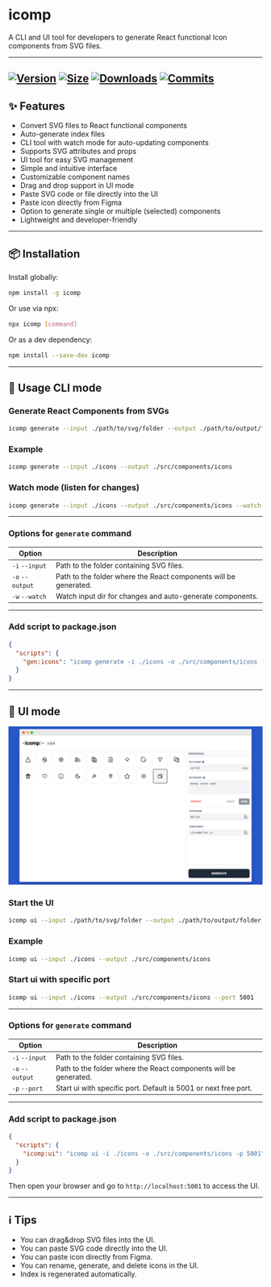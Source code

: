 # icomp

A CLI and UI tool for developers to generate React functional Icon components from SVG files.

---
[![Version](http://img.shields.io/npm/v/icomp.svg)](https://www.npmjs.org/package/icomp)
[![Size](https://img.shields.io/npm/unpacked-size/icomp)](https://www.npmjs.org/package/icomp)
[![Downloads](https://img.shields.io/npm/d18m/icomp?color=blue)](https://www.npmjs.org/package/icomp)
[![Commits](https://badgen.net/github/commits/zur4ik/icomp)](https://www.npmjs.org/package/icomp)
---

## ✨ Features

- Convert SVG files to React functional components
- Auto-generate index files
- CLI tool with watch mode for auto-updating components
- Supports SVG attributes and props
- UI tool for easy SVG management
- Simple and intuitive interface
- Customizable component names
- Drag and drop support in UI mode
- Paste SVG code or file directly into the UI
- Paste icon directly from Figma
- Option to generate single or multiple (selected) components
- Lightweight and developer-friendly

---

## 📦 Installation

Install globally:

```bash
npm install -g icomp
```

Or use via npx:

```bash
npx icomp [command]
```

Or as a dev dependency:

```bash
npm install --save-dev icomp
```

---

## 🚀 Usage CLI mode

### Generate React Components from SVGs

```bash
icomp generate --input ./path/to/svg/folder --output ./path/to/output/folder
```

### Example

```bash
icomp generate --input ./icons --output ./src/components/icons
```

### Watch mode (listen for changes)

```bash
icomp generate --input ./icons --output ./src/components/icons --watch
```

---

### Options for `generate` command

| Option          | Description                                                      |
| --------------- | ---------------------------------------------------------------- |
| `-i` `--input`  | Path to the folder containing SVG files.                         |
| `-o` `--output` | Path to the folder where the React components will be generated. |
| `-w` `--watch`  | Watch input dir for changes and auto-generate components.        |

---

### Add script to package.json

```json
{
  "scripts": {
    "gen:icons": "icomp generate -i ./icons -o ./src/components/icons -w"
  }
}
```


---

## 🚀 UI mode

![App Screenshot](docs/assets/ui-screen.png)

### Start the UI

```bash
icomp ui --input ./path/to/svg/folder --output ./path/to/output/folder
```

### Example

```bash
icomp ui --input ./icons --output ./src/components/icons
```

### Start ui with specific port

```bash
icomp ui --input ./icons --output ./src/components/icons --port 5001
```

---

### Options for `generate` command

| Option          | Description                                                      |
|-----------------|------------------------------------------------------------------|
| `-i` `--input`  | Path to the folder containing SVG files.                         |
| `-o` `--output` | Path to the folder where the React components will be generated. |
| `-p` `--port`   | Start ui with specific port. Default is 5001 or next free port.  |

---

### Add script to package.json

```json
{
  "scripts": {
    "icomp:ui": "icomp ui -i ./icons -o ./src/components/icons -p 5001"
  }
}
```

Then open your browser and go to `http://localhost:5001` to access the UI.

---

## ℹ️ Tips
- You can drag&drop SVG files into the UI.
- You can paste SVG code directly into the UI.
- You can paste icon directly from Figma.
- You can rename, generate, and delete icons in the UI.
- Index is regenerated automatically.


